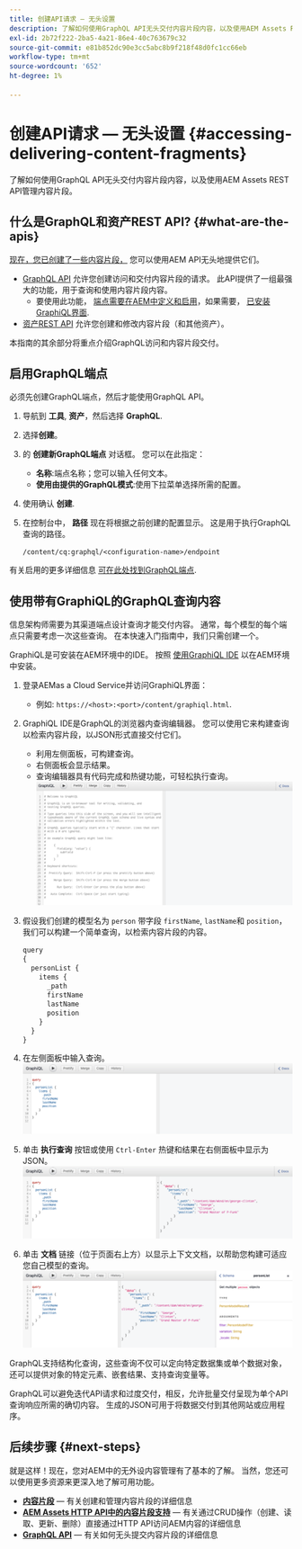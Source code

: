 ```yaml
---
title: 创建API请求 — 无头设置
description: 了解如何使用GraphQL API无头交付内容片段内容，以及使用AEM Assets REST API管理内容片段。
exl-id: 2b72f222-2ba5-4a21-86e4-40c763679c32
source-git-commit: e81b852dc90e3cc5abc8b9f218f48d0fc1cc66eb
workflow-type: tm+mt
source-wordcount: '652'
ht-degree: 1%

---
```


# 创建API请求 — 无头设置 {#accessing-delivering-content-fragments}

了解如何使用GraphQL API无头交付内容片段内容，以及使用AEM Assets REST API管理内容片段。

## 什么是GraphQL和资产REST API? {#what-are-the-apis}

[现在，您已创建了一些内容片段，](create-content-fragment.md) 您可以使用AEM API无头地提供它们。

* [GraphQL API](/help/headless/graphql-api/content-fragments.md) 允许您创建访问和交付内容片段的请求。 此API提供了一组最强大的功能，用于查询和使用内容片段内容。
   * 要使用此功能， [端点需要在AEM中定义和启用](/help/headless/graphql-api/graphql-endpoint.md)，如果需要， [已安装GraphiQL界面](/help/headless/graphql-api/graphiql-ide.md).
* [资产REST API](/help/assets/content-fragments/assets-api-content-fragments.md) 允许您创建和修改内容片段（和其他资产）。

本指南的其余部分将重点介绍GraphQL访问和内容片段交付。

## 启用GraphQL端点

必须先创建GraphQL端点，然后才能使用GraphQL API。

1. 导航到 **工具**, **资产**，然后选择 **GraphQL**.
1. 选择&#x200B;**创建**。
1. 的 **创建新GraphQL端点** 对话框。 您可以在此指定：
   * **名称**:端点名称；您可以输入任何文本。
   * **使用由提供的GraphQL模式**:使用下拉菜单选择所需的配置。
1. 使用确认 **创建**.
1. 在控制台中， **路径** 现在将根据之前创建的配置显示。 这是用于执行GraphQL查询的路径。

   ```
   /content/cq:graphql/<configuration-name>/endpoint
   ```

有关启用的更多详细信息 [可在此处找到GraphQL端点](/help/headless/graphql-api/graphql-endpoint.md).

## 使用带有GraphiQL的GraphQL查询内容

信息架构师需要为其渠道端点设计查询才能交付内容。 通常，每个模型的每个端点只需要考虑一次这些查询。 在本快速入门指南中，我们只需创建一个。

GraphiQL是可安装在AEM环境中的IDE。 按照 [使用GraphiQL IDE](/help/headless/graphql-api/graphiql-ide.md) 以在AEM环境中安装。

1. 登录AEMas a Cloud Service并访问GraphiQL界面：
   * 例如: `https://<host>:<port>/content/graphiql.html`.

1. GraphiQL IDE是GraphQL的浏览器内查询编辑器。 您可以使用它来构建查询以检索内容片段，以JSON形式直接交付它们。
   * 利用左侧面板，可构建查询。
   * 右侧面板会显示结果。
   * 查询编辑器具有代码完成和热键功能，可轻松执行查询。
      ![GraphiQL编辑器](../assets/graphiql.png)

1. 假设我们创建的模型名为 `person` 带字段 `firstName`, `lastName`和 `position`，我们可以构建一个简单查询，以检索内容片段的内容。

   ```text
   query 
   {
     personList {
       items {
         _path
         firstName
         lastName
         position
       }
     }
   }
   ```

1. 在左侧面板中输入查询。
   ![GraphiQL查询](../assets/graphiql-query.png)

1. 单击 **执行查询** 按钮或使用 `Ctrl-Enter` 热键和结果在右侧面板中显示为JSON。
   ![GraphiQL结果](../assets/graphiql-results.png)

1. 单击 **文档** 链接（位于页面右上方）以显示上下文文档，以帮助您构建可适应您自己模型的查询。
   ![GraphiQL文档](../assets/graphiql-documentation.png)

GraphQL支持结构化查询，这些查询不仅可以定向特定数据集或单个数据对象，还可以提供对象的特定元素、嵌套结果、支持查询变量等。

GraphQL可以避免迭代API请求和过度交付，相反，允许批量交付呈现为单个API查询响应所需的确切内容。 生成的JSON可用于将数据交付到其他网站或应用程序。

## 后续步骤 {#next-steps}

就是这样！现在，您对AEM中的无外设内容管理有了基本的了解。 当然，您还可以使用更多资源来更深入地了解可用功能。

* **[内容片段](/help/assets/content-fragments/content-fragments.md)**  — 有关创建和管理内容片段的详细信息
* **[AEM Assets HTTP API中的内容片段支持](/help/assets/content-fragments/assets-api-content-fragments.md)**  — 有关通过CRUD操作（创建、读取、更新、删除）直接通过HTTP API访问AEM内容的详细信息
* **[GraphQL API](/help/headless/graphql-api/content-fragments.md)**  — 有关如何无头提交内容片段的详细信息
